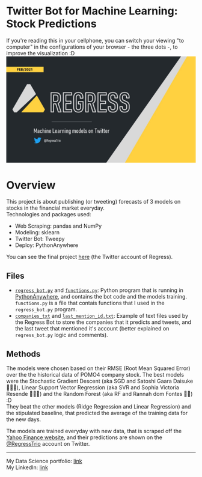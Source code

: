 # **Twitter Bot for Machine Learning: Stock Predictions**   
If you're reading this in your cellphone, you can switch your viewing "to computer" in the configurations of your browser - the three dots -, to improve the visualization :D
![](https://github.com/KenzoBH/Data-Science/blob/main/Images/Regress.jpg)

# Overview   

This project is about publishing (or tweeting) forecasts of 3 models on stocks in the financial market everyday.   
Technologies and packages used:
- Web Scraping: pandas and NumPy
- Modeling: sklearn
- Twitter Bot: Tweepy
- Deploy: PythonAnywhere

You can see the final project [here](https://twitter.com/RegressTrio) (the Twitter account of Regress).

## Files

- [`regress_bot.py`](https://github.com/KenzoBH/Data-Science/blob/main/Twitter_ML/regress_bot.py) and [`functions.py`](https://github.com/KenzoBH/Data-Science/blob/main/Twitter_ML/functions.py): Python program that is running in [PythonAnywhere](https://www.pythonanywhere.com/), and contains the bot code and the models training. `functions.py` is a file that contais functions that I used in the `regress_bot.py` program.
- [`companies_txt`](https://github.com/KenzoBH/Data-Science/blob/main/Twitter_ML/companies.txt) and [`last_mention_id.txt`](https://github.com/KenzoBH/Data-Science/blob/main/Twitter_ML/last_mention_id.txt): Example of text files used by the Regress Bot to store the companies that it predicts and tweets, and the last tweet that mentioned it's account (better explained on `regress_bot.py` logic and comments).

## Methods

The models were chosen based on their RMSE (Root Mean Squared Error) over the the historical data of POMO4 company stock. The best models were the Stochastic Gradient Descent (aka SGD and Satoshi Gaara Daisuke 🙇🏼‍♂️), Linear Support Vector Regression (aka SVR and Sophia Victoria Resende 🙆🏻‍♀️) and the Random Forest (aka RF and Rannah dom Fontes 👩‍💻) :D   
They beat the other models (Ridge Regression and Linear Regression) and the stipulated baseline, that predicted the average of the training data for the new days.   

The models are trained everyday with new data, that is scraped off the [Yahoo Finance website](https://finance.yahoo.com/), and their predictions are shown on the [@RegressTrio](https://twitter.com/RegressTrio) account on Twitter.

-------------------------

My Data Science portfolio: [link](https://github.com/KenzoBH/Data-Science)   
My LinkedIn: [link](https://www.linkedin.com/in/bruno-kenzo/)
